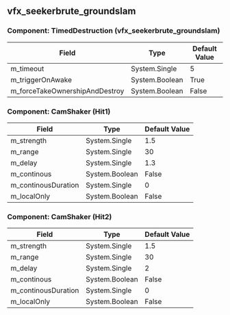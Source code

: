 ## vfx_seekerbrute_groundslam

### Component: TimedDestruction (vfx_seekerbrute_groundslam)

|Field|Type|Default Value|
|-----|----|-------------|
|m_timeout|System.Single|5|
|m_triggerOnAwake|System.Boolean|True|
|m_forceTakeOwnershipAndDestroy|System.Boolean|False|

### Component: CamShaker (Hit1)

|Field|Type|Default Value|
|-----|----|-------------|
|m_strength|System.Single|1.5|
|m_range|System.Single|30|
|m_delay|System.Single|1.3|
|m_continous|System.Boolean|False|
|m_continousDuration|System.Single|0|
|m_localOnly|System.Boolean|False|

### Component: CamShaker (Hit2)

|Field|Type|Default Value|
|-----|----|-------------|
|m_strength|System.Single|1.5|
|m_range|System.Single|30|
|m_delay|System.Single|2|
|m_continous|System.Boolean|False|
|m_continousDuration|System.Single|0|
|m_localOnly|System.Boolean|False|

